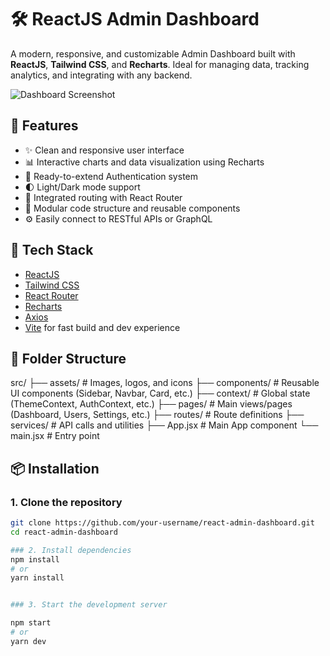 # 🛠️ ReactJS Admin Dashboard

A modern, responsive, and customizable Admin Dashboard built with **ReactJS**, **Tailwind CSS**, and **Recharts**. Ideal for managing data, tracking analytics, and integrating with any backend.

![Dashboard Screenshot](./screenshot.png)

## 🚀 Features

- ✨ Clean and responsive user interface
- 📊 Interactive charts and data visualization using Recharts
- 🔐 Ready-to-extend Authentication system
- 🌓 Light/Dark mode support
- 🔄 Integrated routing with React Router
- 📁 Modular code structure and reusable components
- ⚙️ Easily connect to RESTful APIs or GraphQL

## 🧰 Tech Stack

- [ReactJS](https://reactjs.org/)
- [Tailwind CSS](https://tailwindcss.com/)
- [React Router](https://reactrouter.com/)
- [Recharts](https://recharts.org/)
- [Axios](https://axios-http.com/)
- [Vite](https://vitejs.dev/) for fast build and dev experience

## 📁 Folder Structure

src/
├── assets/ # Images, logos, and icons
├── components/ # Reusable UI components (Sidebar, Navbar, Card, etc.)
├── context/ # Global state (ThemeContext, AuthContext, etc.)
├── pages/ # Main views/pages (Dashboard, Users, Settings, etc.)
├── routes/ # Route definitions
├── services/ # API calls and utilities
├── App.jsx # Main App component
└── main.jsx # Entry point


## 📦 Installation

### 1. Clone the repository

```bash
git clone https://github.com/your-username/react-admin-dashboard.git
cd react-admin-dashboard

### 2. Install dependencies
npm install
# or
yarn install


### 3. Start the development server

npm start
# or
yarn dev
